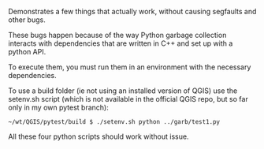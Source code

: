 Demonstrates a few things that actually work, without causing segfaults and other bugs. 

These bugs happen because of the way Python garbage collection interacts with dependencies that are written in C++ and set up with a python API. 

To execute them, you must run them in an environment with the necessary dependencies. 

To use a build folder (ie not using an installed version of QGIS) use the setenv.sh script (which is not available in the official QGIS repo, but so far only in my own pytest branch):

    ~/wt/QGIS/pytest/build $ ./setenv.sh python ../garb/test1.py

All these four python scripts should work without issue. 

